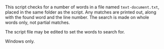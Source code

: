 This script checks for a number of words in a file named `text-document.txt`, placed in the same folder as the script. Any matches are printed out, along with the found word and the line number. The search is made on whole words only, not partial matches.

The script file may be edited to set the words to search for.

Windows only.
